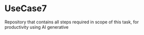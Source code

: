 # UseCase7
Repository that contains all steps required in scope of this task, for productivity using AI generative 
